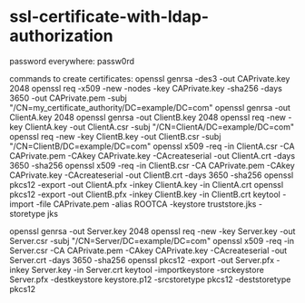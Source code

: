 # ssl-certificate-with-ldap-authorization

password everywhere: passw0rd

commands to create certificates:
openssl genrsa -des3 -out CAPrivate.key 2048
openssl req -x509 -new -nodes -key CAPrivate.key -sha256 -days 3650 -out CAPrivate.pem -subj "/CN=my_certificate_authority/DC=example/DC=com"
openssl genrsa -out ClientA.key 2048
openssl genrsa -out ClientB.key 2048
openssl req -new -key ClientA.key -out ClientA.csr -subj "/CN=ClientA/DC=example/DC=com"
openssl req -new -key ClientB.key -out ClientB.csr -subj "/CN=ClientB/DC=example/DC=com"
openssl x509 -req -in ClientA.csr -CA CAPrivate.pem -CAkey CAPrivate.key -CAcreateserial -out ClientA.crt -days 3650 -sha256
openssl x509 -req -in ClientB.csr -CA CAPrivate.pem -CAkey CAPrivate.key -CAcreateserial -out ClientB.crt -days 3650 -sha256
openssl pkcs12 -export -out ClientA.pfx -inkey ClientA.key -in ClientA.crt
openssl pkcs12 -export -out ClientB.pfx -inkey ClientB.key -in ClientB.crt
keytool -import -file CAPrivate.pem -alias ROOTCA -keystore truststore.jks -storetype jks


openssl genrsa -out Server.key 2048
openssl req -new -key Server.key -out Server.csr -subj "/CN=Server/DC=example/DC=com"
openssl x509 -req -in Server.csr -CA CAPrivate.pem -CAkey CAPrivate.key -CAcreateserial -out Server.crt -days 3650 -sha256
openssl pkcs12 -export -out Server.pfx -inkey Server.key -in Server.crt
keytool -importkeystore -srckeystore Server.pfx -destkeystore keystore.p12 -srcstoretype pkcs12 -deststoretype pkcs12